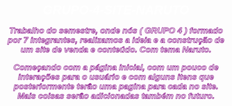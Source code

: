 # GRUPO-4-SITE-NARUTO
Trabalho do semestre, onde nós ( GRUPO 4 ) formado por 7 integrantes, realizamos a ideia e a construção de um site de venda e conteúdo. Com tema Naruto.

Começando com a página inicial, com um pouco de interações para o usuário e com alguns itens que posteriormente terâo uma pagina para cada no site. Mais coisas serâo adicionadas também no futuro.




<!DOCTYPE html>
<html>
<head>
	<style>
		body{ 
			background-image:url("fundosite.png");
			background-size:cover;
			width:auto;
			heigth:auto;
			max-width:auto;
		}
		.bem-vindo{
			 border-style:solid;
			 border-color:black;
			 box-shadow: 2vw black;
			 border-width:100%;
			 border-radius:0.5vw;
			 color:black;
			 background-color:#303030 ;    
			 text-align:center;
			 width:auto auto;
			 margin:auto auto auto auto;
			 word-break:normal;
			 max-width:auto;
		}
		.foto{

			max-width: 100%;
			width:4vw;
			heigth:4vw;
			margin:0.1vw 70vw -4.7vw 1vw ;
		}

		.borda-formulario{
			border-style:solid;
			border-color:#303030;
			box-shadow:0.9vw;
			border-width:0.5vw;
			border-radius:2vw;
			background-color:#303030 ;    
			text-align:center;
			width:92vw;
			heigth:100vw;
			margin:auto;
			margin-top:1vw;
			max-width:auto;
			
		}
		h1{
			text-align:center;
			font-align:center;
			color : white;
			font-family: arial;
			font-style:italic;
			font-weight:bold;
			font-size:3vw;
			text-align:center;
		}
		h2{
			text-align:center;
			font-align:center;
			color : #451a4d;
			font-family: arial;
			font-weight:bold;
			font-style:italic;
			font-size:3vw;
			text-align:center;
			
			}
		h4{
			color:white;
			font-family: arial;
			font-style:italic;
			font-weight:bold;
			font-size:1.5vw;
			text-align:center;
			-webkit-text-stroke:0.1vw black;
			
		}
		h3{
			font-size:1.6vw;
			text-align:center;
			color:white;
			font-family:arial;
			font-style:italic;
			font-weight:bold;
			-webkit-text-stroke:0.1vw black;
		
		}
		.textotobi{
			
			text-align:left;
			margin:auto;
			margin-left:38vw;
			margin-top:auto;
		}
		.textosakura{
			text-align:center;
			margin:auto;
			margin-top:2vw;
			margin-left:-1vw;
		}
		.textojiraya{
			text-align:right;
			margin:auto;
			margin-top:1vw;
			margin-right:39vw;
}

		.titulo{
			font-size:2vw;
			text-align:center;
			color:#451a4d;
			font-family:arial;
			-webkit-text-stroke: 0.1vw white;
			 
		}
		p{
			font-size:2vw;
			text-align:center;
			color:white;
			font-family:arial;
			font-style:italic;
			font-weight:bold;
			-webkit-text-stroke:0.1vw purple;
			
			
			
			
		}
		.botao{
			border-style:solid;
			 border-color:#303030;
			 box-shadow: 0.5vw #303030;
			 border-width:0.3vw;
			 border-radius:3vw;
			 color:white;
			 background-color:#303030;
			font-family:arial;
			font-style:italic;
			font-weight:bold;
			font-size:1.5vw;
			text-decoration:none;
			font-weight: bold;
			-webkit-text-stroke:0.1vw black;
			
		}
		.botaopesquisa{
			
			border-style:solid;
			 border-color:#303030;
			 box-shadow: 0.5vw #303030;
			 border-width:0.3vw;
			 border-radius:3vw;
			 color:white;
			 background-color:#303030;
			font-family:arial;
			font-style:italic;
			font-weight:bold;
			font-size:1.5vw;
			text-decoration:none;
			font-weight: bold;
			-webkit-text-stroke:0.1vw black;
		
		}

		.pesquisa{
			height: 1.8vw;
			width: 40vw;
			margin:-10vw 2vw -1vw 1vw;
			border-style:solid;
			 border-color:white;
			 box-shadow: 9vw #303030 ;
			 border-width:0.3vw;
			 border-radius:3vw;
			 color:orange;
			 background-color:white;
			font-color:#303030;
			font-family:arial;
			font-style:italic;
			font-weight:bold;
			font-size:1.5vw;
			text-decoration:none;
			font-weight: bold;
			-webkit-text-stroke:0.1vw #303030;
			max-width:auto;
			}	
		
			.sakura{
			max-width:auto;
			width:20vw;
			heigth:10vw;
			margin:auto;
			margin-left:auto;
		}
			.tobi{
			max-width:auto;
			width:17vw;
			heigth:10vw;
			margin:auto;
			margin-left:12vw;
			
		}
		.jirayacamisa{
			max-width:auto;
			width:14vw;
			heigth:10vw;
			margin:auto;
			
		}
		.botaocarousel{
			 border-style:solid;
			 border-color:#303030;
			 box-shadow: 1vw #303030;
			 width:4vw;
			heigth:4vw;
			 border-width:0.5vw;
			 border-radius:2vw;
			 color:white;
			 background-color:white;
			-webkit-text-stroke:0.2vw purple;
			max-width:auto;
		}
			.sobrenos{
				color:black;
				font-family: arial;
				font-style:italic;
				font-weight:bold;
				font-size:1.5vw;
				text-align:center;
				-webkit-text-stroke:0.01vw black;
				text-decoration:none;
				
			}
		
	</style>
		

	<div class="bem-vindo">
		
		<h3>	<img src="narutohogake.png" class="foto"></>
			<input type="text" placeholder="pesquisa" id="pesquisa" class="pesquisa" name="pesquisa"> 
			</input>
		<button type ="submit" id ="pesquisa" class="botaopesquisa" name="botaopesquisa">
			Buscar
		</button>
		
		</h3>
	 	<h3>  
		 <a href="" nome="roupas" class="botaopesquisa" value="roupas">Roupas </a> 
		// <a href="" nome="cosplay" class="botaopesquisa" value="cosplay"> Cosplay </a> 
		// <a href="" nome="boneco" class="botaopesquisa" value="boneco">Bonecos </a> 
		 // <a href="" nome="manga" class="botaopesquisa" value="manga"> Mangas  </a>
		//  <a href="" nome="acessorios" class="botaopesquisa " value ="acessorios">Acessorios </a>
		 // <a href="login.html" name="botaologin" button class="botaopesquisa" value="Login">Login</a>
		</h3>
		
 
	</div>
	
	


</head>
<body>
	<div class="borda-formulario">
	
				
			<h3> Escolha e peça no conforto da sua casa! </h3>
			<h3>
			<link href="https://cdn.jsdelivr.net/npm/glider-js@1/glider.min.css" rel="stylesheet">
<script src="https://cdn.jsdelivr.net/npm/glider-js@1/glider.min.js"></script>
<article class="c-carousel c-carousel--simple">
	<div class="c-carousel__slides js-carousel--simple">
   		 <article class="c-carousel__slide">
			<img src="sakura.png" class="sakura">
			<h3 class="textosakura"> De 99,90 para 69.90 </h3>
		</article>
   		 <article class="c-carousel__slide">
			<img src="tobicold.png" class="tobi">
			<h3 class="textotobi"> De 109,90 para 69,99  </h3>  
		</article>
   		 <article class="c-carousel__slide">
			<img src="jirayacamisa.png"class="jirayacamisa">
			<h3 class="textojiraya"> De 69,90 para 49,90 </h3>
		</article>

	</div>
	<center>
  	<button class="js-carousel--simple-prev , botaocarousel">«</button>
  	<button class="js-carousel--simple-next , botaocarousel">»</button>
 	<div class="js-carousel--simple-dots"></div>
	</center>
</article>

			<p></p>

		
	</div>
</body>
	<script>
	var $simpleCarousel = document.querySelector(".js-carousel--simple");

	new Glider($simpleCarousel, {
 		 slidesToShow: 1,
  		slidesToScroll: 1,
 		 draggable: true,
 		 dots: ".js-carousel--simple-dots",
 	arrows: {
    		prev: ".js-carousel--simple-prev",
    		next: ".js-carousel--simple-next",
 		 },
	});
	</script>
<footer> 
		
		<h4>
			<a href="sobrenos.html" name="sobrenos" id="sobrenos" class="sobrenos">
			Conheca mais sobre os criadores deste conteudo
			</a>
		</h4>
		
	
</footer>
</html>
